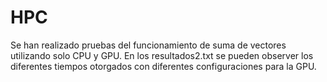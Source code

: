 # HPC

Se han realizado pruebas del funcionamiento de suma de vectores utilizando solo CPU y GPU.
En los resultados2.txt se pueden observer los diferentes tiempos otorgados con diferentes configuraciones para la GPU.
